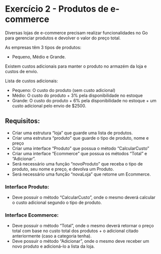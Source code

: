 # Exercício 2 - Produtos de e-commerce

Diversas lojas de e-commerce precisam realizar funcionalidades no Go para
gerenciar produtos e devolver o valor do preço total.

As empresas têm 3 tipos de produtos:
- Pequeno, Médio e Grande.

Existem custos adicionais para manter o produto no armazém da loja e
custos de envio.

Lista de custos adicionais:
- Pequeno: O custo do produto (sem custo adicional)
- Médio: O custo do produto + 3% pela disponibilidade no estoque
- Grande: O custo do produto + 6% pela disponibilidade no estoque + um custo
adicional pelo envio de $2500.

## Requisitos:
- Criar uma estrutura “loja” que guarde uma lista de produtos.
- Criar uma estrutura “produto” que guarde o tipo de produto, nome e preço
- Criar uma interface “Produto” que possua o método “CalcularCusto”
- Criar uma interface “Ecommerce” que possua os métodos “Total” e “Adicionar”.
- Será necessário uma função “novoProduto” que receba o tipo de produto, seu
nome e preço, e devolva um Produto.
- Será necessário uma função “novaLoja” que retorne um Ecommerce.

### Interface Produto:
- Deve possuir o método “CalcularCusto”, onde o mesmo deverá calcular o custo
adicional segundo o tipo de produto.

### Interface Ecommerce:
- Deve possuir o método “Total”, onde o mesmo deverá retornar o preço total com
base no custo total dos produtos + o adicional citado anteriormente (caso a
categoria tenha).
- Deve possuir o método “Adicionar”, onde o mesmo deve receber um novo produto
e adicioná-lo a lista da loja.